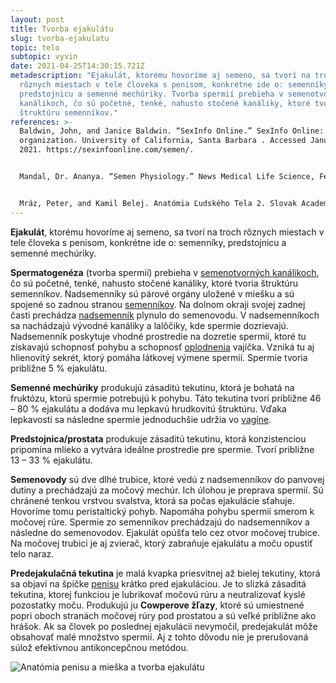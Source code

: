 ```yaml
---
layout: post
title: Tvorba ejakulátu
slug: tvorba-ejakulatu
topic: telo
subtopic: vyvin
date: 2021-04-25T14:30:15.721Z
metadescription: "Ejakulát, ktorému hovoríme aj semeno, sa tvorí na troch
  rôznych miestach v tele človeka s penisom, konkrétne ide o: semenníky,
  predstojnicu a semenné mechúriky. Tvorba spermií prebieha v semenotvorných
  kanálikoch, čo sú početné, tenké, nahusto stočené kanáliky, ktoré tvoria
  štruktúru semenníkov."
references: >-
  Baldwin, John, and Janice Baldwin. “SexInfo Online.” SexInfo Online: nonprofit
  organization. University of California, Santa Barbara . Accessed January 1,
  2021. https://sexinfoonline.com/semen/.


  Mandal, Dr. Ananya. “Semen Physiology.” News Medical Life Science, February 27, 2019. https://www.news-medical.net/health/Semen-Physiology.aspx. 


  Mráz, Peter, and Kamil Belej. Anatómia Ľudského Tela 2. Slovak Academic Press, 2016.
---
```

**Ejakulát**, ktorému hovoríme aj semeno, sa tvorí na troch rôznych miestach v tele človeka s penisom, konkrétne ide o: semenníky, predstojnicu a semenné mechúriky. 

**Spermatogenéza** (tvorba spermií) prebieha v [semenotvorných kanálikoch](/vnutorne-pohlavne-ustrojenstvo-cloveka-s-penisom/), čo sú početné, tenké, nahusto stočené kanáliky, ktoré tvoria štruktúru semenníkov. Nadsemenníky sú párové orgány uložené v miešku a sú spojené so zadnou stranou [semenníkov](/vnutorne-pohlavne-ustrojenstvo-cloveka-s-penisom/). Na dolnom okraji svojej zadnej časti prechádza [nadsemenník](/vnutorne-pohlavne-ustrojenstvo-cloveka-s-penisom/) plynulo do semenovodu. V nadsemenníkoch sa nachádzajú vývodné kanáliky a lalôčiky, kde spermie dozrievajú. Nadsemenník poskytuje vhodné prostredie na dozretie spermií, ktoré tu získavajú schopnosť pohybu a schopnosť [oplodnenia](/zaciatok-tehotenstva/) vajíčka. Vzniká tu aj hlienovitý sekrét, ktorý pomáha látkovej výmene spermií. Spermie tvoria približne 5 % ejakulátu.

**Semenné mechúriky** produkujú zásaditú tekutinu, ktorá je bohatá na fruktózu, ktorú spermie potrebujú k pohybu. Táto tekutina tvorí približne 46 – 80 % ejakulátu a dodáva mu lepkavú hrudkovitú štruktúru. Vďaka lepkavosti sa následne spermie jednoduchšie udržia vo [vagíne](/vnutorne-pohlavne-ustrojenstvo-cloveka-s-vulvou/). 

**Predstojnica/prostata** produkuje zásaditú tekutinu, ktorá konzistenciou pripomína mlieko a vytvára ideálne prostredie pre spermie. Tvorí približne 13 – 33 % ejakulátu. 

**Semenovody** sú dve dlhé trubice, ktoré vedú z nadsemenníkov do panvovej dutiny a prechádzajú za močový mechúr. Ich úlohou je preprava spermií. Sú chránené tenkou vrstvou svalstva, ktorá sa počas ejakulácie sťahuje. Hovoríme tomu peristaltický pohyb. Napomáha pohybu spermií smerom k močovej rúre. Spermie zo semenníkov prechádzajú do nadsemenníkov a následne do semenovodov. Ejakulát opúšťa telo cez otvor močovej trubice. Na močovej trubici je aj zvierač, ktorý zabraňuje ejakulátu a moču opustiť telo naraz.

**Predejakulačná tekutina** je malá kvapka priesvitnej až bielej tekutiny, ktorá sa objaví na špičke [penisu](/vonkajsie-pohlavne-ustrojenstvo-cloveka-s-penisom/) krátko pred ejakuláciou. Je to slizká zásaditá tekutina, ktorej funkciou je lubrikovať močovú rúru a neutralizovať kyslé pozostatky moču. Produkujú ju **Cowperove žľazy**, ktoré sú umiestnené popri oboch stranách močovej rúry pod prostatou a sú veľké približne ako hrášok. Ak sa človek po poslednej ejakulácii nevymočil, predejakulát môže obsahovať malé množstvo spermií. Aj z tohto dôvodu nie je prerušovaná súlož efektívnou antikoncepčnou metódou.

<div class="flex flex-wrap justify-around">

<img src="/images/uploads/tvorba-ejakulatu.JPG" alt="Anatómia penisu a mieška a tvorba ejakulátu">

</div>